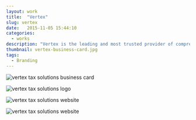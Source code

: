 ```yaml
---
layout: work
title:  "Vertex"
slug: vertex
date:   2015-11-05 15:44:10
categories:
  - works
description: "Vertex is the leading and most trusted provider of comprehensive, integrated tax technology solutions for corporations worldwide. Vertex needed a new logo to better portray this. While keeping some similarities to the current brand, it’s look went through refinements including a new logo, typeface, and vibe."
thumbnail: vertex-business-card.jpg
tags:
  - Branding
---
```


![vertex tax solutions business card](/img/work/vertex/vertex-business-card.jpg)

![vertex tax solutions logo](/img/work/vertex/vertex-logo3.jpg)

![vertex tax solutions website](/img/work/vertex/vertex-web.jpg)

![vertex tax solutions website](/img/work/vertex/vertex-web2.jpg)
